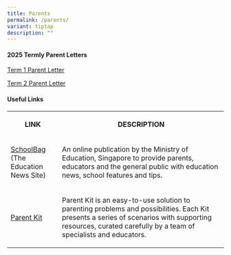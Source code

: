 ```yaml
---
title: Parents
permalink: /parents/
variant: tiptap
description: ""
---
```

<h4>2025 Termly Parent Letters</h4>
<p></p>
<p><a href="https://drive.google.com/file/d/1kWax3r-WAeU2Q-RqaiJf1TvaSLqQNlJj/view?usp=sharing" rel="noopener nofollow" target="_blank">Term 1 Parent Letter</a>
</p>
<p><a href="https://drive.google.com/file/d/14MHTqcagZrVuqrU9CREO3ZPh8VogfVJH/view?usp=sharing" rel="noopener nofollow" target="_blank">Term 2 Parent Letter</a>
</p>
<p></p>
<p></p>
<h4>Useful Links</h4>
<table style="minWidth: 50px">
<colgroup>
<col>
<col>
</colgroup>
<tbody>
<tr>
<th rowspan="1" colspan="1">
<p>LINK</p>
</th>
<th rowspan="1" colspan="1">
<p>DESCRIPTION</p>
</th>
</tr>
<tr>
<td rowspan="1" colspan="1">
<p><a href="https://www.schoolbag.edu.sg/" rel="noopener noreferrer nofollow" target="_blank">SchoolBag</a> 
<br>(The Education News Site)</p>
</td>
<td rowspan="1" colspan="1">
<p>An online publication by the Ministry of Education, Singapore to provide
parents, educators and the general public with education news, school features
and tips.</p>
</td>
</tr>
<tr>
<td rowspan="1" colspan="1">
<p><a href="https://www.moe.gov.sg/parentkit" rel="noopener noreferrer nofollow" target="_blank">Parent Kit</a>
</p>
</td>
<td rowspan="1" colspan="1">
<p>Parent Kit is an easy-to-use solution to parenting problems and possibilities.
Each Kit presents a series of scenarios with supporting resources, curated
carefully by a team of specialists and educators.</p>
</td>
</tr>
</tbody>
</table>
<p></p>